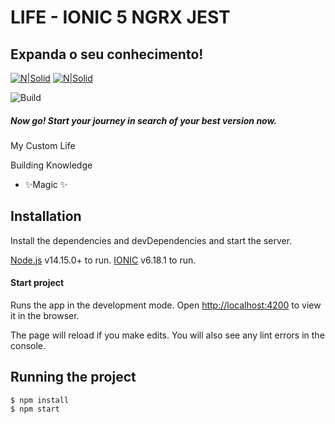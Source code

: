# LIFE - IONIC 5 NGRX JEST
## Expanda o seu conhecimento!

[![N|Solid](https://res.cloudinary.com/doiz6iue3/image/upload/c_thumb,w_200,g_face/v1636886664/Captura_de_Tela_2021-11-14_a%CC%80s_11.44.14_kclcly.png)](https://ionicframework.com/) [![N|Solid](https://res.cloudinary.com/doiz6iue3/image/upload/c_thumb,w_200,g_face/v1636886877/Captura_de_Tela_2021-11-14_a%CC%80s_11.47.22_joprcm.png)](https://ngrx.io/) 

![Build](https://github.com/myvictorlife/app-life/actions/workflows/main.yml/badge.svg)

##### Now go! Start your journey in search of your best version now.

My Custom Life

Building Knowledge

- ✨Magic ✨


## Installation

Install the dependencies and devDependencies and start the server.

[Node.js](https://nodejs.org/) v14.15.0+ to run.
[IONIC](https://ionicframework.com/docs/intro/cli) v6.18.1 to run.

#### Start project

Runs the app in the development mode.
Open [http://localhost:4200](http://localhost:4200) to view it in the browser.

The page will reload if you make edits.
You will also see any lint errors in the console.

## Running the project

    $ npm install
    $ npm start
    
